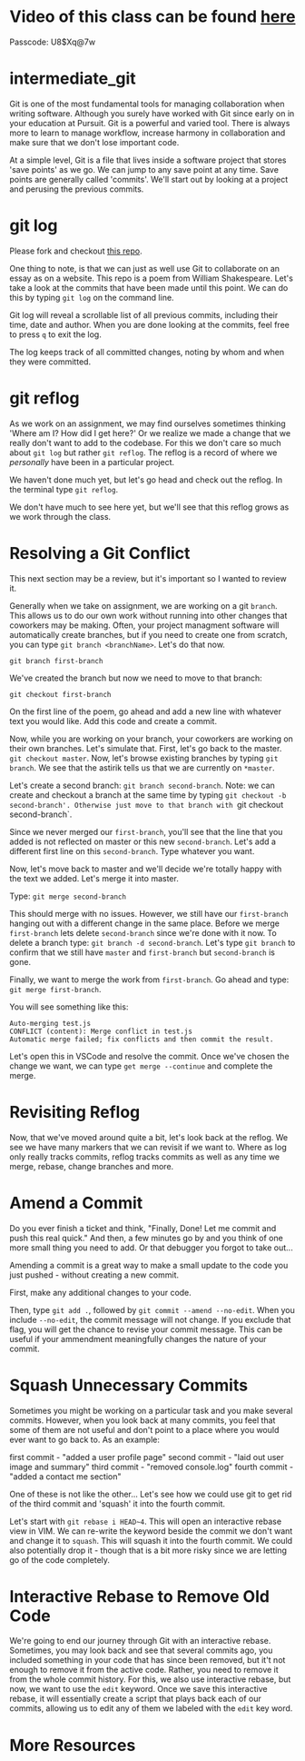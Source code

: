 # Video of this class can be found [here](https://us06web.zoom.us/rec/share/KF6XLE355wgu1y87FPuf_0tXEG5OM-1SjXoPyHEIVR4bpqRg9mdJRg7r07GO1qZs.H7DUEOoxTNxh82Tm)

Passcode: U8$Xq@7w

# intermediate_git

Git is one of the most fundamental tools for managing collaboration when writing software. Although you surely have worked with Git since early on in your education at Pursuit. Git is a powerful and varied tool. There is always more to learn to manage workflow, increase harmony in collaboration and make sure that we don't lose important code. 

At a simple level, Git is a file that lives inside a software project that stores 'save points' as we go. We can jump to any save point at any time. Save points are generally called 'commits'. We'll start out by looking at a project and perusing the previous commits.

# git log 

Please fork and checkout [this repo](https://github.com/werner33/Sonnet).
 
One thing to note, is that we can just as well use Git to collaborate on an essay as on a website. This repo is a poem from William Shakespeare. Let's take a look at the commits that have been made until this point. We can do this by typing `git log` on the command line.
 
 Git log will reveal a scrollable list of all previous commits, including their time, date and author. When you are done looking at the commits, feel free to press `q` to exit the log. 
 
 The log keeps track of all committed changes, noting by whom and when they were committed. 

# git reflog 
 
As we work on an assignment, we may find ourselves sometimes thinking 'Where am I? How did I get here?' Or we realize we made a change that we really don't want to add to the codebase. For this we don't care so much about `git log` but rather `git reflog`. The reflog is a record of where we *personally* have been in a particular project. 

We haven't done much yet, but let's go head and check out the reflog. In the terminal type `git reflog`.
 
We don't have much to see here yet, but we'll see that this reflog grows as we work through the class. 
 
# Resolving a Git Conflict
 
 This next section may be a review, but it's important so I wanted to review it. 
 
 Generally when we take on assignment, we are working on a git `branch`. This allows us to do our own work without running into other changes that coworkers may be making. Often, your project managment software will automatically create branches, but if you need to create one from scratch, you can type `git branch <branchName>`. Let's do that now. 
 
 `git branch first-branch`
 
 We've created the branch but now we need to move to that branch:
 
 `git checkout first-branch`
 
 On the first line of the poem, go ahead and add a new line with whatever text you would like. Add this code and create a commit. 
 
 Now, while you are working on your branch, your coworkers are working on their own branches. Let's simulate that. First, let's go back to the master. `git checkout master`. Now, let's browse existing branches by typing `git branch`. We see that the astirik tells us that we are currently on `*master`. 
 
 Let's create a second branch: `git branch second-branch`. Note: we can create and checkout a branch at the same time by typing `git checkout -b second-branch'. Otherwise just move to that branch with `git checkout second-branch`.
 
 Since we never merged our `first-branch`, you'll see that the line that you added is not reflected on master or this new `second-branch`. Let's add a different first line on this `second-branch`. Type whatever you want. 
 
 Now, let's move back to master and we'll decide we're totally happy with the text we added. Let's merge it into master. 
 
 Type: `git merge second-branch`

 This should merge with no issues. However, we still have our `first-branch` hanging out with a different change in the same place. Before we merge `first-branch` lets delete `second-branch` since we're done with it now. To delete a branch type: `git branch -d second-branch`. Let's type `git branch` to confirm that we still have `master` and `first-branch` but `second-branch` is gone. 
 
 Finally, we want to merge the work from `first-branch`. Go ahead and type: `git merge first-branch`. 
 
 You will see something like this: 
 ```
Auto-merging test.js
CONFLICT (content): Merge conflict in test.js
Automatic merge failed; fix conflicts and then commit the result.
 ```
 
 Let's open this in VSCode and resolve the commit. Once we've chosen the change we want, we can type `get merge --continue` and complete the merge.
 
 
# Revisiting Reflog
 
 Now, that we've moved around quite a bit, let's look back at the reflog. We see we have many markers that we can revisit if we want to. Where as log only really tracks commits, reflog tracks commits as well as any time we merge, rebase, change branches and more. 
 
# Amend a Commit

Do you ever finish a ticket and think, "Finally, Done! Let me commit and push this real quick." And then, a few minutes go by and you think of one more small thing you need to add. Or that debugger you forgot to take out...

Amending a commit is a great way to make a small update to the code you just pushed - without creating a new commit. 

First, make any additional changes to your code. 

Then, type `git add .`, followed by `git commit --amend --no-edit`. When you include `--no-edit`, the commit message will not change. If you exclude that flag, you will get the chance to revise your commit message. This can be useful if your ammendment meaningfully changes the nature of your commit. 


# Squash Unnecessary Commits 

Sometimes you might be working on a particular task and you make several commits. However, when you look back at many commits, you feel that some of them are not useful and don't point to a place where you would ever want to go back to. As an example: 

first commit - "added a user profile page"
second commit - "laid out user image and summary"
third commit - "removed console.log"
fourth commit - "added a contact me section" 

One of these is not like the other... Let's see how we could use git to get rid of the third commit and 'squash' it into the fourth commit. 

Let's start with `git rebase i HEAD~4`. This will open an interactive rebase view in VIM. We can re-write the keyword beside the commit we don't want and change it to `squash`. This will squash it into the fourth commit. We could also potentially drop it - though that is a bit more risky since we are letting go of the code completely.  

# Interactive Rebase to Remove Old Code

We're going to end our journey through Git with an interactive rebase. Sometimes, you may look back and see that several commits ago, you included something in your code that has since been removed, but it't not enough to remove it from the active code. Rather, you need to remove it from the whole commit history. For this, we also use interactive rebase, but now, we want to use the `edit` keyword. Once we save this interactive rebase, it will essentially create a script that plays back each of our commits, allowing us to edit any of them we labeled with the `edit` key word. 

# More Resources

